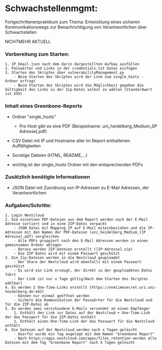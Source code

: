 # Schwachstellenmgmt:
Fortgechrittenenpraktikum zum Thema: Entwicklung eines sicheren Kommunikationswegs zur Benachrichtigung von Verantwortlichen über Schwachstellen


NICHTMEHR AKTUELL

### Vorbereitung zum Starten: 
    1. IP_Email.json nach dem darin dargestellten Aufbau ausfüllen 
    2. Passwörter und Links in der credentials.txt Datei einfügen
    3. Starten des Skriptes über vulnerabilityManagement.py 
        - Beim Starten des Skriptes wird der Link zum single_hosts - Ordner erfragt
        - Beim Starten des Skriptes wird die Möglichkeit gegeben die Gültigkeit des Links zu der Zip-Datei selbst zu wählen (Standardwert ist XXX)


### Inhalt eines Greenbone-Reports
- Ordner "single_hosts"
    - Pro Host gibt es eine PDF (Beispielname: uni_heidelberg_Medium_[IP Adresse].pdf)
- CSV Datei mit IP und Hostname aller im Report enthaltenen Auffälligkeiten
- Sonstige Dateien (HTML, README,...)

- wichtig ist der single_hosts Ordner mit den entsprechenden PDFs

### Zusätzlich benötigte Informationen
- JSON Datei mit Zuordnung von IP-Adressen zu E-Mail Adressen, der Verantwortlichen

### Aufgaben/Schritte:
    1. Login Nextcloud 
    2. Die einzelnen PDF-Dateien aus dem Report werden nach der E-Mail Adresse sortiert und in eine ZIP-Datei verpackt
        - JSON Datei mit Mapping IP auf E-Mail miteinbeziehen und die IP-Adressen mit den Namen der PDF-Dateien (uni_heidelberg_Medium_[IP Adresse].pdf) vergleichen 
        - Alle PDFs gruppiert nach den E-Mail Adressen werden in einen gemeinsamen Ordner ablegen
        - Daraus werden ZIP-Dateien erstellt ([IP-Adresse].zip)
        - Die ZIP Datei wird mit einem Passwort geschützt
    3. Die Zip-Dateien werden in die Nextcloud geuploadet
        - Der Share der Nextcloud wird ebenfalls mit einem Passwort geschützt
        - Es wird ein Link erzeugt, der direkt zu der geuploadeten Datei führt
        - Der Link ist nur x Tage gültig(Nach dem Starten des Skriptes wählbar)
    4. Es werden 2 One-Time-Links erstellt (https://onetimesecret.urz.uni-heidelberg.de:443)
        - Können nur einmal geöffnet werden 
        - Sichern die Kommunikation der Passwörter für die Nextcloud und für die ZIP-Datei ab
    5. Es werden zwei verschiedene E-Mails versendet an einen Empfänger
        1. Enthält den Link zur Datei auf der Nextcloud + One-Time-Link der das Passwort für die ZIP-Datei enthält
        2. Enthält einen One-Time-Link der das Passwort für die Nextcloud enthält
    6. Die Dateien auf der Nextcloud werden nach x Tagen gelöscht
        - Hierfür wurde ein Tag angelegt mit dem Namen "Greenbone Report"
        - Nach https://apps.nextcloud.com/apps/files_retention werden alle Dateien mit dem Tag "Greenbone Report" nach X Tagen gelöscht